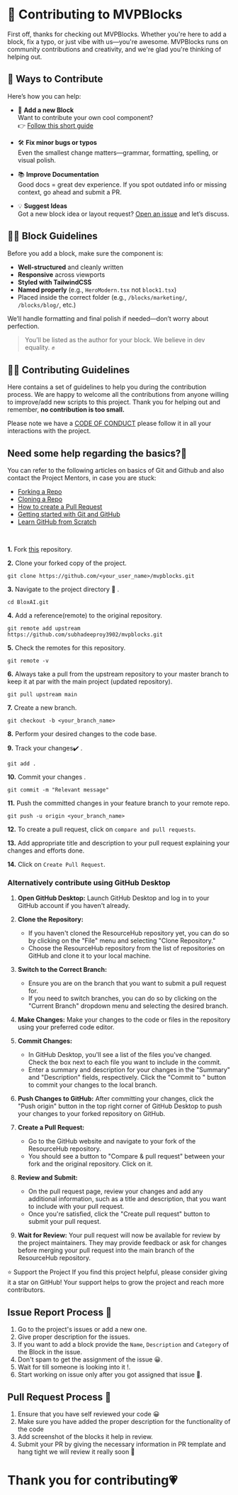 # 🧱 Contributing to MVPBlocks

First off, thanks for checking out MVPBlocks. Whether you're here to add a block, fix a typo, or just vibe with us—you're awesome. MVPBlocks runs on community contributions and creativity, and we're glad you're thinking of helping out.

## 🤝 Ways to Contribute

Here’s how you can help:

- 🧱 **Add a new Block**  
  Want to contribute your own cool component?  
  👉 [Follow this short guide](https://mvpblocks.vercel.app/docs/add-a-block)

- 🛠 **Fix minor bugs or typos**  
  Even the smallest change matters—grammar, formatting, spelling, or visual polish.

- 📚 **Improve Documentation**  
  Good docs = great dev experience. If you spot outdated info or missing context, go ahead and submit a PR.

- 💡 **Suggest Ideas**  
  Got a new block idea or layout request? [Open an issue](https://github.com/subhadeeproy3902/mvpblocks/issues) and let’s discuss.

## 🧑‍🎨 Block Guidelines

Before you add a block, make sure the component is:

- **Well-structured** and cleanly written
- **Responsive** across viewports
- **Styled with TailwindCSS**
- **Named properly** (e.g., `HeroModern.tsx` not `block1.tsx`)
- Placed inside the correct folder (e.g., `/blocks/marketing/`, `/blocks/blog/`, etc.)

We’ll handle formatting and final polish if needed—don’t worry about perfection.

> You’ll be listed as the author for your block. We believe in dev equality. ✊

## 🧑‍🎨 Contributing Guidelines

Here contains a set of guidelines to help you during the contribution process.
We are happy to welcome all the contributions from anyone willing to improve/add new scripts to this project.
Thank you for helping out and remember, **no contribution is too small.**

Please note we have a [CODE OF CONDUCT](CODE_OF_CONDUCT.md)  please follow it in all your interactions with the project.

## Need some help regarding the basics?🤔


You can refer to the following articles on basics of Git and Github and also contact the Project Mentors,
in case you are stuck:

- [Forking a Repo](https://help.github.com/en/github/getting-started-with-github/fork-a-repo)
- [Cloning a Repo](https://help.github.com/en/desktop/contributing-to-projects/creating-an-issue-or-pull-request)
- [How to create a Pull Request](https://opensource.com/article/19/7/create-pull-request-github)
- [Getting started with Git and GitHub](https://towardsdatascience.com/getting-started-with-git-and-github-6fcd0f2d4ac6)
- [Learn GitHub from Scratch](https://docs.github.com/en/get-started/start-your-journey/git-and-github-learning-resources)

<br>

**1.** Fork [this](https://github.com/subhadeeproy3902/mvpblocks.git) repository.

**2.** Clone your forked copy of the project.

```
git clone https://github.com/<your_user_name>/mvpblocks.git
```

**3.** Navigate to the project directory :file_folder: .

```
cd BloxAI.git
```

**4.** Add a reference(remote) to the original repository.

```
git remote add upstream https://github.com/subhadeeproy3902/mvpblocks.git
```

**5.** Check the remotes for this repository.

```
git remote -v
```

**6.** Always take a pull from the upstream repository to your master branch to keep it at par with the main project (updated repository).

```
git pull upstream main
```

**7.** Create a new branch.

```
git checkout -b <your_branch_name>
```

**8.** Perform your desired changes to the code base.

**9.** Track your changes:heavy_check_mark: .

```
git add .
```

**10.** Commit your changes .

```
git commit -m "Relevant message"
```

**11.** Push the committed changes in your feature branch to your remote repo.

```
git push -u origin <your_branch_name>
```

**12.** To create a pull request, click on `compare and pull requests`.

**13.** Add appropriate title and description to your pull request explaining your changes and efforts done.

**14.** Click on `Create Pull Request`.

### Alternatively contribute using GitHub Desktop

1. **Open GitHub Desktop:**
   Launch GitHub Desktop and log in to your GitHub account if you haven't already.

2. **Clone the Repository:**
   - If you haven't cloned the ResourceHub repository yet, you can do so by clicking on the "File" menu and selecting "Clone Repository."
   - Choose the ResourceHub repository from the list of repositories on GitHub and clone it to your local machine.

3. **Switch to the Correct Branch:**
   - Ensure you are on the branch that you want to submit a pull request for.
   - If you need to switch branches, you can do so by clicking on the "Current Branch" dropdown menu and selecting the desired branch.

4. **Make Changes:**
   Make your changes to the code or files in the repository using your preferred code editor.

5. **Commit Changes:**
   - In GitHub Desktop, you'll see a list of the files you've changed. Check the box next to each file you want to include in the commit.
   - Enter a summary and description for your changes in the "Summary" and "Description" fields, respectively. Click the "Commit to <branch-name>" button to commit your changes to the local branch.

6. **Push Changes to GitHub:**
   After committing your changes, click the "Push origin" button in the top right corner of GitHub Desktop to push your changes to your forked repository on GitHub.

7. **Create a Pull Request:**
   - Go to the GitHub website and navigate to your fork of the ResourceHub repository.
   - You should see a button to "Compare & pull request" between your fork and the original repository. Click on it.

8. **Review and Submit:**
   - On the pull request page, review your changes and add any additional information, such as a title and description, that you want to include with your pull request.
   - Once you're satisfied, click the "Create pull request" button to submit your pull request.

9. **Wait for Review:**
    Your pull request will now be available for review by the project maintainers. They may provide feedback or ask for changes before merging your pull request into the main branch of the ResourceHub repository.

⭐️ Support the Project
If you find this project helpful, please consider giving it a star on GitHub! Your support helps to grow the project and reach more contributors.

## **Issue Report Process 📌**

1. Go to the project's issues or add a new one.
2. Give proper description for the issues.
3. If you want to add a block provide the `Name`, `Description` and `Category` of the Block in the issue.
4. Don't spam to get the assignment of the issue 😀.
5. Wait for till someone is looking into it !.
6. Start working on issue only after you got assigned that issue 🚀.

## Pull Request Process 🚀

1. Ensure that you have self reviewed your code 😀
2. Make sure you have added the proper description for the functionality of the code
3. Add screenshot of the blocks it help in review.
4. Submit your PR by giving the necessary information in PR template and hang tight we will review it really soon 🚀

# **Thank you for contributing💗** 